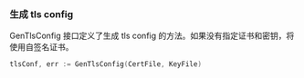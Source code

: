 ### 生成 tls config
 GenTlsConfig 接口定义了生成 tls config 的方法。如果没有指定证书和密钥，将使用自签名证书。
 ```go
 tlsConf, err := GenTlsConfig(CertFile, KeyFile)
 ```